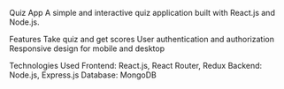 Quiz App
A simple and interactive quiz application built with React.js and Node.js.

Features
Take quiz and get scores
User authentication and authorization
Responsive design for mobile and desktop

Technologies Used
Frontend: React.js, React Router, Redux
Backend: Node.js, Express.js
Database: MongoDB
